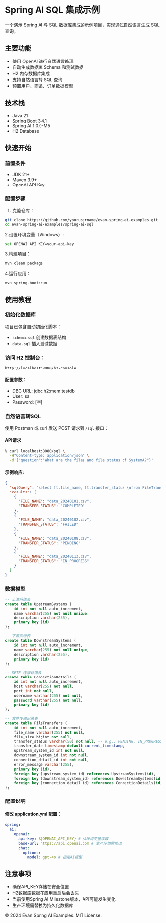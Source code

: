 # Spring AI SQL 集成示例

一个演示 Spring AI 与 SQL 数据库集成的示例项目，实现通过自然语言生成 SQL 查询。

## 主要功能
- 使用 OpenAI 进行自然语言处理
- 自动生成数据库 Schema 和测试数据
- H2 内存数据库集成
- 支持自然语言转 SQL 查询
- 预置用户、商品、订单数据模型

## 技术栈
- Java 21
- Spring Boot 3.4.1
- Spring AI 1.0.0-M5
- H2 Database

## 快速开始

### 前置条件
- JDK 21+
- Maven 3.9+
- OpenAI API Key

### 配置步骤

1. 克隆仓库：
```bash
git clone https://github.com/yourusername/evan-spring-ai-examples.git
cd evan-spring-ai-examples/spring-ai-sql
```
2.设置环境变量（Windows）:
```bash
set OPENAI_API_KEY=your-api-key
```
3.构建项目：
```bash
mvn clean package
```
4.运行应用：
```bash
mvn spring-boot:run
```

## 使用教程
### 初始化数据库
项目已包含自动初始化脚本：
- ``schema.sql`` 创建数据表结构
- ``data.sql`` 插入测试数据

### 访问 H2 控制台：
```plaintext
http://localhost:8080/h2-console
```
#### 配置参数：

- DBC URL: jdbc:h2:mem:testdb
- User: sa
- Password: [空]

### 自然语言转SQL
使用 Postman 或 curl 发送 POST 请求到 `/sql` 接口：
#### API请求
```bash
% curl localhost:8080/sql \
  -H"Content-type: application/json" \
  -d'{"question":"What are the files and file status of SystemA?"}'
```
#### 示例响应:
```json
{
  "sqlQuery": "select ft.file_name, ft.transfer_status \nfrom FileTransfers ft\njoin UpstreamSystems us on ft.upstream_system_id = us.id\nwhere us.name = 'SystemA'",
  "results": [
    {
      "FILE_NAME": "data_20240101.csv",
      "TRANSFER_STATUS": "COMPLETED"
    },
    {
      "FILE_NAME": "data_20240102.csv",
      "TRANSFER_STATUS": "FAILED"
    },
    {
      "FILE_NAME": "data_20240108.csv",
      "TRANSFER_STATUS": "PENDING"
    },
    {
      "FILE_NAME": "data_20240113.csv",
      "TRANSFER_STATUS": "IN_PROGRESS"
    }
  ]
}
```
### 数据模型
```sql
-- 上游系统表
create table UpstreamSystems (
    id int not null auto_increment,
    name varchar(255) not null unique,
    description varchar(255),
    primary key (id)
);

-- 下游系统表
create table DownstreamSystems (
    id int not null auto_increment,
    name varchar(255) not null unique,
    description varchar(255),
    primary key (id)
);

-- SFTP 连接详情表
create table ConnectionDetails (
    id int not null auto_increment,
    host varchar(255) not null,
    port int not null,
    username varchar(255) not null,
    password varchar(255) not null,
    primary key (id)
);

-- 文件传输记录表
create table FileTransfers (
    id int not null auto_increment,
    file_name varchar(255) not null,
    file_size bigint not null,
    transfer_status varchar(50) not null, -- e.g., PENDING, IN_PROGRESS, COMPLETED, FAILED
    transfer_date timestamp default current_timestamp,
    upstream_system_id int not null,
    downstream_system_id int not null,
    connection_detail_id int not null,
    error_message varchar(255),
    primary key (id),
    foreign key (upstream_system_id) references UpstreamSystems(id),
    foreign key (downstream_system_id) references DownstreamSystems(id),
    foreign key (connection_detail_id) references ConnectionDetails(id)
);
```
### 配置说明
#### 修改 application.yml 配置：
```yaml
spring:
  ai:
    openai:
      api-key: ${OPENAI_API_KEY} # 从环境变量读取
      base-url: https://api.openai.com # 生产环境需修改
      chat:
        options:
          model: gpt-4o # 指定AI模型
```

## 注意事项
- 确保API_KEY存储在安全位置
- H2数据库数据在应用重启后会丢失
- 当前使用Spring AI Milestone版本，API可能发生变化
- 生产环境需替换为持久化数据库

© 2024 Evan Spring AI Examples. MIT License.